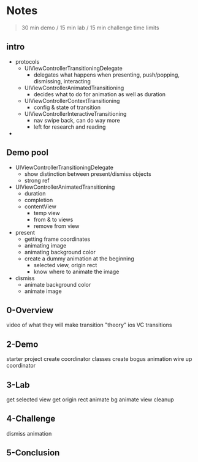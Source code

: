 # Notes

>30 min demo / 15 min lab / 15 min challenge time limits

## intro

- protocols
    + UIViewControllerTransitioningDelegate
        * delegates what happens when presenting, push/popping, dismissing, interacting
    + UIViewControllerAnimatedTransitioning
        * decides what to do for animation as well as duration
    + UIViewControllerContextTransitioning
        * config & state of transition
    + UIViewControllerInteractiveTransitioning
        * nav swipe back, can do way more
        * left for research and reading
- 

## Demo pool

- UIViewControllerTransitioningDelegate
    + show distinction between present/dismiss objects
    + strong ref
- UIViewControllerAnimatedTransitioning
    + duration
    + completion
    + contentView
        * temp view
        * from & to views
        * remove from view
- present
    + getting frame coordinates
    + animating image
    + animating background color
    + create a dummy animation at the beginning
        * selected view, origin rect
        * know where to animate the image
- dismiss
    + animate background color
    + animate image

## 0-Overview

video of what they will make
transition "theory"
ios VC transitions

## 2-Demo

starter project
create coordinator classes
create bogus animation
wire up coordinator

## 3-Lab

get selected view
get origin rect
animate bg
animate view
cleanup

## 4-Challenge

dismiss animation

## 5-Conclusion